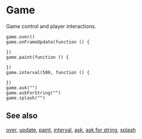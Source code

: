 # Game

Game control and player interactions.

```cards
game.over()
game.onFrameUpdate(function () {
	
})
game.paint(function () {
	
})
game.interval(500, function () {
	
})
game.ask("")
game.askForString("")
game.splash("")
```

## See also

[over](/reference/game/over),
[update](/reference/game/update),
[paint](/reference/game/paint),
[interval](/reference/game/interval),
[ask](/reference/game/set-life),
[ask for string](/reference/game/ask-for-string),
[splash](/reference/game/splash)
